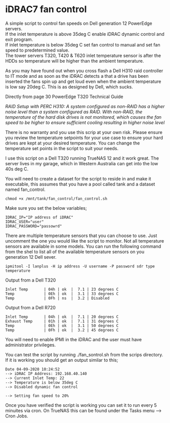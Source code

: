 # iDRAC7 fan control
A simple script to control fan speeds on Dell generation 12 PowerEdge servers.<br>
If the inlet temperature is above 35deg C enable iDRAC dynamic control and exit program.<br>
If inlet temperature is below 35deg C set fan control to manual and set fan speed to predetermined value.<br>
The tower servers T320, T420 & T620 inlet temperature sensor is after the HDDs so temperature will be higher than the ambient temperature.<br>

As you may have found out when you cross flash a Dell H310 raid controller to IT mode and as soon as the iDRAC detects a that a drive has been inserted the fans spin up and get loud even when the ambient temperature is low say 20deg  C. This is as designed by Dell, which sucks.

Directly from page 30 PowerEdge T320 Technical Guide

*RAID Setup with PERC H310: A system configured as non-RAID has a higher noise level than a system configured as RAID. With non-RAID, the temperature of the hard disk drives is not monitored, which causes the fan speed to be higher to ensure sufficient cooling resulting in higher noise level*


There is no warranty and you use this scrip at your own risk. Please ensure you review the temperature setpoints for your use case to ensure your hard drives are kept at your desired temperature. You can change the temperature set points in the script to suit your needs.

I use this script on a Dell T320 running TrueNAS 12 and it work great. The server lives in my garage, which in Western Australia can get into the low 40s deg C. 

You will need to create a dataset for the script to reside in and make it executable, this assumes that you have a pool called tank and a dataset named fan_control. 
```
chmod +x /mnt/tank/fan_control/fan_control.sh
```
Make sure you set the below variables;
```
IDRAC_IP="IP address of iDRAC"
IDRAC_USER="user"
IDRAC_PASSWORD="passowrd"
```
There are multiple temperature sensors that you can choose to use. Just uncomment the one you would like the script to monitor. Not all temperature sensors are available in some models. You can run the following command from the shel to list all of the available temperature sensors on you generation 12 Dell sever.
```
ipmitool -I lanplus -H ip address -U username -P password sdr type temperature
```
Output from a Dell T320
```
Inlet Temp       | 04h | ok  |  7.1 | 23 degrees C
Temp             | 0Eh | ok  |  3.1 | 33 degrees C
Temp             | 0Fh | ns  |  3.2 | Disabled
```
Output from a Dell R720
```
Inlet Temp       | 04h | ok  |  7.1 | 20 degrees C
Exhaust Temp     | 01h | ok  |  7.1 | 31 degrees C
Temp             | 0Eh | ok  |  3.1 | 50 degrees C
Temp             | 0Fh | ok  |  3.2 | 45 degrees C
```
You will need to enable IPMI in the iDRAC and the user must have administrator privileges.

You can test the script by running ./fan_sontrol.sh from the scrips directory. If it is working you should get an output similar to this;
```
Date 04-09-2020 10:24:52
--> iDRAC IP Address: 192.168.40.140
--> Current Inlet Temp: 22
--> Temperature is below 35deg C
--> Disabled dynamic fan control

--> Setting fan speed to 20%
```
Once you have verified the script is working you can set it to run every 5 minuites via cron. On TrueNAS this can be found under the Tasks menu --> Cron Jobs.
